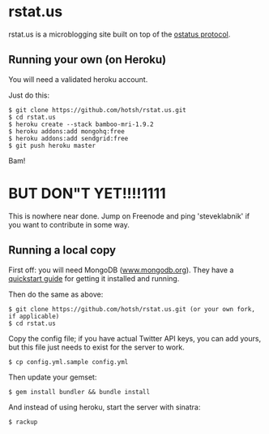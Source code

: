 rstat.us
========

rstat.us is a microblogging site built on top of the [ostatus
protocol](http://status.net/wiki/OStatus).

Running your own (on Heroku)
----------------------------

You will need a validated heroku account.

Just do this:

    $ git clone https://github.com/hotsh/rstat.us.git
    $ cd rstat.us
    $ heroku create --stack bamboo-mri-1.9.2
    $ heroku addons:add mongohq:free
    $ heroku addons:add sendgrid:free
    $ git push heroku master

Bam!

# BUT DON"T YET!!!!1111

This is nowhere near done. Jump on Freenode and ping 'steveklabnik' if
you want to contribute in some way.

Running a local copy
--------------------

First off: you will need MongoDB (www.mongodb.org).  They have a [quickstart guide](http://www.mongodb.org/display/DOCS/Quickstart) for getting it installed and running.

Then do the same as above:

    $ git clone https://github.com/hotsh/rstat.us.git (or your own fork, if applicable)
    $ cd rstat.us

Copy the config file; if you have actual Twitter API keys, you can add yours, but this file just needs to exist for the server to work.

    $ cp config.yml.sample config.yml

Then update your gemset:

    $ gem install bundler && bundle install

And instead of using heroku, start the server with sinatra:

    $ rackup

